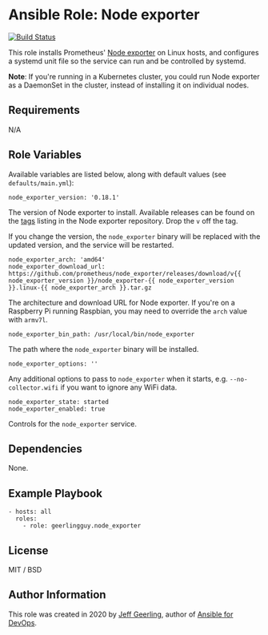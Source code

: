 # Ansible Role: Node exporter

[![Build Status](https://travis-ci.com/geerlingguy/ansible-role-node_exporter.svg?branch=master)](https://travis-ci.com/geerlingguy/ansible-role-node_exporter)

This role installs Prometheus' [Node exporter](https://github.com/prometheus/node_exporter) on Linux hosts, and configures a systemd unit file so the service can run and be controlled by systemd.

**Note**: If you're running in a Kubernetes cluster, you could run Node exporter as a DaemonSet in the cluster, instead of installing it on individual nodes.

## Requirements

N/A

## Role Variables

Available variables are listed below, along with default values (see `defaults/main.yml`):

    node_exporter_version: '0.18.1'

The version of Node exporter to install. Available releases can be found on the [tags](https://github.com/prometheus/node_exporter/tags) listing in the Node exporter repository. Drop the `v` off the tag.

If you change the version, the `node_exporter` binary will be replaced with the updated version, and the service will be restarted.

    node_exporter_arch: 'amd64'
    node_exporter_download_url: https://github.com/prometheus/node_exporter/releases/download/v{{ node_exporter_version }}/node_exporter-{{ node_exporter_version }}.linux-{{ node_exporter_arch }}.tar.gz

The architecture and download URL for Node exporter. If you're on a Raspberry Pi running Raspbian, you may need to override the `arch` value with `armv7l`.

    node_exporter_bin_path: /usr/local/bin/node_exporter

The path where the `node_exporter` binary will be installed.

    node_exporter_options: ''

Any additional options to pass to `node_exporter` when it starts, e.g. `--no-collector.wifi` if you want to ignore any WiFi data.

    node_exporter_state: started
    node_exporter_enabled: true

Controls for the `node_exporter` service.

## Dependencies

None.

## Example Playbook

    - hosts: all
      roles:
        - role: geerlingguy.node_exporter

## License

MIT / BSD

## Author Information

This role was created in 2020 by [Jeff Geerling](https://www.jeffgeerling.com/), author of [Ansible for DevOps](https://www.ansiblefordevops.com/).

